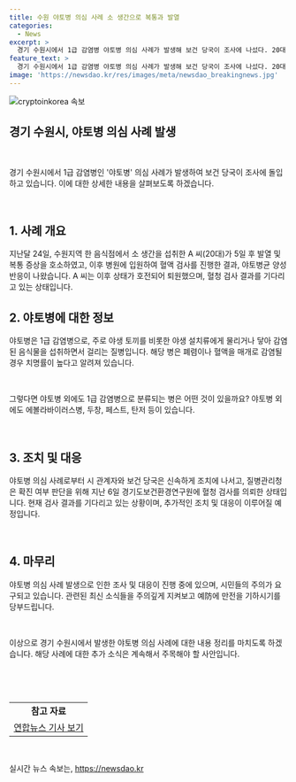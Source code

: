 ```yaml
---
title: 수원 야토병 의심 사례 소 생간으로 복통과 발열
categories:
  - News
excerpt: >
  경기 수원시에서 1급 감염병 야토병 의심 사례가 발생해 보건 당국이 조사에 나섰다. 20대 A씨가 소 생간을 먹은 후 복통과 발열 증상을 호소했고, 병원 검사 결과 야토병균 양성 반응이 나왔다. 혈청 검사 결과를 기다리는 상황이며, 야토병은 1급 감염병으로 심각하고 전파력이 높다. 해당 병은 폐렴이나 혈액을 매개로 감염될 경우 치명률이 높다. (150자)
feature_text: >
  경기 수원시에서 1급 감염병 야토병 의심 사례가 발생해 보건 당국이 조사에 나섰다. 20대 A씨가 소 생간을 먹은 후 복통과 발열 증상을 호소했고, 병원 검사 결과 야토병균 양성 반응이 나왔다. 혈청 검사 결과를 기다리는 상황이며, 야토병은 1급 감염병으로 심각하고 전파력이 높다. 해당 병은 폐렴이나 혈액을 매개로 감염될 경우 치명률이 높다. (150자)
image: 'https://newsdao.kr/res/images/meta/newsdao_breakingnews.jpg'
---
```


<p><img src="https://newsdao.kr/res/images/meta/newsdao_breakingnews.jpg" alt="cryptoinkorea 속보" /></p>

<h2 data-ke-size="size26">경기 수원시, 야토병 의심 사례 발생</h2>

<p data-ke-size="size16">&nbsp;</p>

<p>경기 수원시에서 1급 감염병인 '야토병' 의심 사례가 발생하여 보건 당국이 조사에 돌입하고 있습니다. 이에 대한 상세한 내용을 살펴보도록 하겠습니다.</p>

<p data-ke-size="size16">&nbsp;</p>

<h2 data-ke-size="size24">1. 사례 개요</h2>

<p data-ke-size="size16">지난달 24일, 수원지역 한 음식점에서 소 생간을 섭취한 A 씨(20대)가 5일 후 발열 및 복통 증상을 호소하였고, 이후 병원에 입원하여 혈액 검사를 진행한 결과, 야토병균 양성 반응이 나왔습니다. A 씨는 이후 상태가 호전되어 퇴원했으며, 혈청 검사 결과를 기다리고 있는 상태입니다.</p>

<h2 data-ke-size="size24">2. 야토병에 대한 정보</h2>

<p data-ke-size="size16">야토병은 1급 감염병으로, 주로 야생 토끼를 비롯한 야생 설치류에게 물리거나 닿아 감염된 음식물을 섭취하면서 걸리는 질병입니다. 해당 병은 폐렴이나 혈액을 매개로 감염될 경우 치명률이 높다고 알려져 있습니다.</p>

<p data-ke-size="size16">&nbsp;</p>

<p>그렇다면 야토병 외에도 1급 감염병으로 분류되는 병은 어떤 것이 있을까요? 야토병 외에도 에볼라바이러스병, 두창, 페스트, 탄저 등이 있습니다.</p>

<p data-ke-size="size16">&nbsp;</p>

<h2 data-ke-size="size24">3. 조치 및 대응</h2>

<p data-ke-size="size16">야토병 의심 사례로부터 시 관계자와 보건 당국은 신속하게 조치에 나서고, 질병관리청은 확진 여부 판단을 위해 지난 6일 경기도보건환경연구원에 혈청 검사를 의뢰한 상태입니다. 현재 검사 결과를 기다리고 있는 상황이며, 추가적인 조치 및 대응이 이루어질 예정입니다. </p>

<p data-ke-size="size16">&nbsp;</p>

<h2 data-ke-size="size24">4. 마무리</h2>

<p data-ke-size="size16">야토병 의심 사례 발생으로 인한 조사 및 대응이 진행 중에 있으며, 시민들의 주의가 요구되고 있습니다. 관련된 최신 소식들을 주의깊게 지켜보고 예防에 만전을 기하시기를 당부드립니다.</p>

<p data-ke-size="size16">&nbsp;</p>

<p>이상으로 경기 수원시에서 발생한 야토병 의심 사례에 대한 내용 정리를 마치도록 하겠습니다.  해당 사례에 대한 추가 소식은 계속해서 주목해야 할 사안입니다.</p>

<p data-ke-size="size16">&nbsp;</p>

<p data-ke-size="size16">&nbsp;</p>

<table>
  <tbody>
    <tr>
      <td style="text-align: center; height: 17px;"><b>참고 자료</b></td>
    </tr>
    <tr>
      <td style="text-align: center; height: 17px;"><a href="https://www.yna.co.kr/view/AKR20220808150651004?input=1195m" target="_blank" title="yna news">연합뉴스 기사 보기</a></td>
    </tr>
  </tbody>
</table>

<p data-ke-size="size16">&nbsp;</p>
실시간 뉴스 속보는, <a href="https://newsdao.kr" rel="dofollow">https://newsdao.kr</a>


